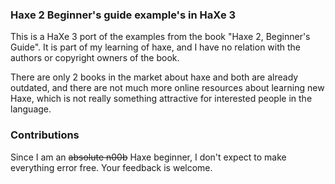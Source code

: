 ### Haxe 2 Beginner's guide example's in HaXe 3

This is a HaXe 3 port of the examples from the book "Haxe 2, Beginner's Guide".
It is part of my learning of haxe, and I have no relation with the authors or copyright owners of the book.

There are only 2 books in the market about haxe and both are already outdated, and there are not much more online resources about learning new Haxe, which is not really something attractive for interested people in the language.

### Contributions

Since I am an <strike>absolute n00b</strike> Haxe beginner, I don't expect to make everything error free.
Your feedback is welcome.
